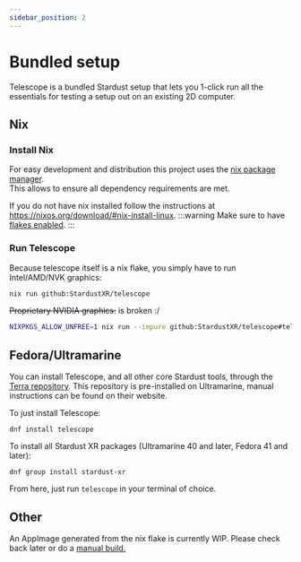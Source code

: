 ```yaml
---
sidebar_position: 2
---
```


# Bundled setup

Telescope is a bundled Stardust setup that lets you 1-click run all the essentials for testing a setup out on an existing 2D computer.

## Nix

### Install Nix

For easy development and distribution this project uses the [nix package manager](https://nix.dev/).<br/>
This allows to ensure all dependency requirements are met.

If you do not have nix installed follow the instructions at https://nixos.org/download/#nix-install-linux.
:::warning
Make sure to have [flakes enabled](https://nixos.wiki/wiki/flakes).
:::

### Run Telescope

Because telescope itself is a nix flake, you simply have to run
Intel/AMD/NVK graphics:
```sh
nix run github:StardustXR/telescope
```

~~Proprietary NVIDIA graphics:~~ is broken :/
```sh
NIXPKGS_ALLOW_UNFREE=1 nix run --impure github:StardustXR/telescope#telescopeNvidia
```

## Fedora/Ultramarine

You can install Telescope, and all other core Stardust tools, through the [Terra repository](https://terra.fyralabs.com/). This repository is pre-installed on Ultramarine, manual instructions can be found on their website.

To just install Telescope:

```
dnf install telescope
```

To install all Stardust XR packages (Ultramarine 40 and later, Fedora 41 and later):

```
dnf group install stardust-xr
```

From here, just run `telescope` in your terminal of choice.

## Other

An AppImage generated from the nix flake is currently WIP. Please check back later or do a [manual build.](manual)
